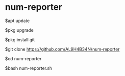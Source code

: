 # num-reporter

$apt update

$pkg upgrade

$pkg install git

$git clone https://github.com/AL9H4B34N/num-reporter

$cd num-reporter

$bash num-reporter.sh
